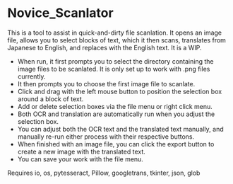# Novice_Scanlator
This is a tool to assist in quick-and-dirty file scanlation. It opens an image file, allows you to select blocks of text, which it then scans, translates from Japanese to English, and replaces with the English text. It is a WIP.

- When run, it first prompts you to select the directory containing the image files to be scanlated. It is only set up to work with .png files currently.
- It then prompts you to choose the first image file to scanlate.
- Click and drag with the left mouse button to position the selection box around a block of text.
- Add or delete selection boxes via the file menu or right click menu.
- Both OCR and translation are automatically run when you adjust the selection box.
- You can adjust both the OCR text and the translated text manually, and manually re-run either process with their respective buttons.
- When finished with an image file, you can click the export button to create a new image with the translated text.
- You can save your work with the file menu.

Requires io, os, pytesseract, Pillow, googletrans, tkinter, json, glob
